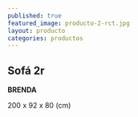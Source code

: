 ```yaml
---
published: true
featured_image: producto-2-rct.jpg
layout: producto
categories: productos
---
```

## Sofá 2r

**BRENDA**

200 x 92 x 80 (cm)
